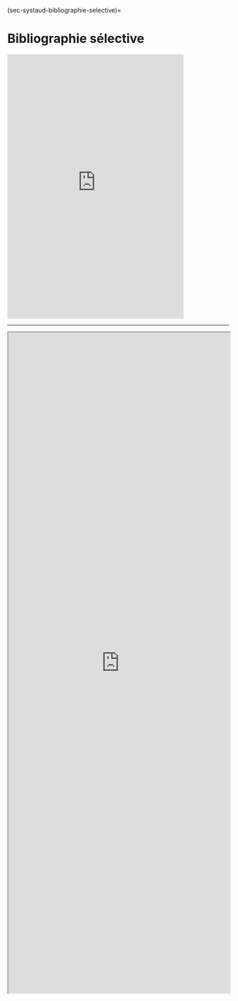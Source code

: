 (sec-systaud-bibliographie-selective)=
# Bibliographie sélective

<iframe style="border-width:0;" id="bookwyrm_list_embed" width="400" height="600" title="Physiologie du système auditif / Physiology of the auditory system, a list by Léo Varnet on BookWyrm" src="http://bookwyrm.social/list/4395/embed/907c98cd58f84c71aa5b45399adbd84e"></iframe>

----

<iframe src="http://bookwyrm.social/list/4395/embed/907c98cd58f84c71aa5b45399adbd84e" id="bookwyrm_list_embed_2" name="Open Science Video" scrolling="yes" frameborder="1" marginheight="0px" marginwidth="0px" height="1500px" width="100%" allowfullscreen></iframe>
